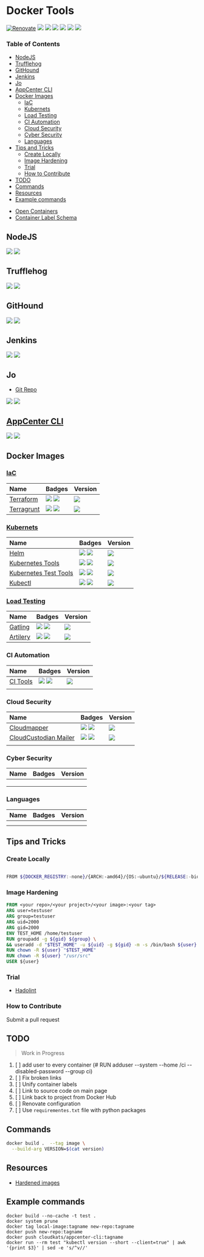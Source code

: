 # Docker Tools

[![Renovate](https://img.shields.io/badge/renovate-enabled-brightgreen.svg)](https://renovatebot.com)
[![](https://img.shields.io/github/license/cloudkats/docker-tools)](https://github.com/cloudkats/docker-tools)
![](https://img.shields.io/github/v/tag/cloudkats/docker-tools)
[![](https://img.shields.io/github/repo-size/cloudkats/docker-tools)](https://github.com/cloudkats/docker-tools)
![](https://img.shields.io/github/languages/top/cloudkats/docker-tools?color=green&logo=docker&logoColor=blue)
![](https://img.shields.io/github/commit-activity/m/terraform-module/terraform-aws-lambda)
![](https://img.shields.io/github/last-commit/terraform-module/terraform-aws-lambda)

<!-- START doctoc generated TOC please keep comment here to allow auto update -->
<!-- DON'T EDIT THIS SECTION, INSTEAD RE-RUN doctoc TO UPDATE -->
### Table of Contents

- [NodeJS](#nodejs)
- [Trufflehog](#trufflehog)
- [GitHound](#githound)
- [Jenkins](#jenkins)
- [Jo](#jo)
- [AppCenter CLI](#appcenter-cli)
- [Docker Images](#docker-images)
  - [IaC](#iac)
  - [Kubernets](#kubernets)
  - [Load Testing](#load-testing)
  - [CI Automation](#ci-automation)
  - [Cloud Security](#cloud-security)
  - [Cyber Security](#cyber-security)
  - [Languages](#languages)
- [Tips and Tricks](#tips-and-tricks)
  - [Create Locally](#create-locally)
  - [Image Hardening](#image-hardening)
  - [Trial](#trial)
  - [How to Contribute](#how-to-contribute)
- [TODO](#todo)
- [Commands](#commands)
- [Resources](#resources)
- [Example commands](#example-commands)

<!-- END doctoc generated TOC please keep comment here to allow auto update -->

- [Open Containers](https://github.com/opencontainers/image-spec/blob/main/annotations.md)
- [Container Label Schema](http://label-schema.org/rc1/)

## NodeJS

[![](https://github.com/cloudkats/docker-tools/workflows/node.12.app/badge.svg)](https://github.com/cloudkats/docker-tools/actions?query=workflow%3Anode.12.app)
[![](https://img.shields.io/docker/pulls/cloudkats/node?color=green&logo=docker&logoColor=pink&style=flat-square)](https://hub.docker.com/r/cloudkats/node)

## Trufflehog

[![](https://github.com/cloudkats/docker-tools/workflows/Trufflehog/badge.svg)](https://github.com/cloudkats/docker-tools/actions?query=workflow%3ATrufflehog)
[![](https://img.shields.io/docker/pulls/cloudkats/trufflehog?color=green&logo=docker&logoColor=pink&style=flat-square)](https://hub.docker.com/r/cloudkats/trufflehog)

## GitHound

[![](https://github.com/cloudkats/docker-tools/workflows/GitHound/badge.svg)](https://github.com/cloudkats/docker-tools/actions?query=workflow%3AGitHound)
[![](https://img.shields.io/docker/pulls/cloudkats/githound?color=green&logo=docker&logoColor=pink&style=flat-square)](https://hub.docker.com/r/cloudkats/githound)

## Jenkins

[![](https://github.com/cloudkats/docker-tools/workflows/jenkins.2.228/badge.svg)](https://github.com/cloudkats/docker-tools/actions?query=workflow%3Ajenkins.2.228)
[![](https://img.shields.io/docker/pulls/cloudkats/jenkins?color=green&logo=docker&logoColor=pink&style=flat-square)](https://hub.docker.com/r/cloudkats/jenkins)

## Jo

- [Git Repo](https://github.com/jpmens/jo)

[![](https://github.com/cloudkats/docker-tools/workflows/jo/badge.svg)](https://github.com/cloudkats/docker-tools/actions?query=workflow%3Ajo)
[![](https://img.shields.io/docker/pulls/cloudkats/jo?color=green&logo=docker&logoColor=pink&style=flat-square)](https://hub.docker.com/r/cloudkats/jo)

## [AppCenter CLI](https://github.com/microsoft/appcenter-cli)

[![](https://github.com/cloudkats/docker-tools/workflows/appcenter-cli/badge.svg)](https://github.com/cloudkats/docker-tools/actions?query=workflow%3Aappcenter-cli)
[![](https://img.shields.io/docker/pulls/cloudkats/appcenter-cli?color=green&logo=docker&logoColor=pink&style=flat-square)](https://hub.docker.com/r/cloudkats/appcenter-cli)

## Docker Images

### [IaC](https://en.wikipedia.org/wiki/Infrastructure_as_code)

|  Name    | Badges  | Version |
|:---------|:----------|:-----------|
| [Terraform](./terraform/Dockerfile)  | [![](https://github.com/cloudkats/docker-tools/workflows/iac.terraform/badge.svg)](https://github.com/cloudkats/docker-tools/actions?query=workflow%3Aiac.terraform) [![](https://img.shields.io/docker/pulls/cloudkats/terraform?color=green&logo=docker&logoColor=pink&style=flat-square)](https://hub.docker.com/r/cloudkats/terraform)  | [![](https://img.shields.io/docker/v/cloudkats/terraform?color=green&logo=docker&logoColor=pink&style=flat-square)](https://hub.docker.com/r/cloudkats/terraform) |
| [Terragrunt](./terragrunt/Dockerfile)  | [![](https://github.com/cloudkats/docker-tools/workflows/iac.terragrunt/badge.svg)](https://github.com/cloudkats/docker-tools/actions?query=workflow%3Aiac.terragrunt) [![](https://img.shields.io/docker/pulls/cloudkats/terragrunt?color=green&logo=docker&logoColor=pink&style=flat-square)](https://hub.docker.com/r/cloudkats/terragrunt)  | [![](https://img.shields.io/docker/v/cloudkats/terragrunt?color=green&logo=docker&logoColor=pink&style=flat-square)](https://hub.docker.com/r/cloudkats/terragrunt) |

### [Kubernets](https://kubernetes.io/)

| Name  | Badges   | Version |
|:--------------------------|:----------------|:--------------|
|[Helm](./helm/Dockerfile)   |  [![](https://github.com/cloudkats/docker-tools/workflows/k8s.helm/badge.svg)](https://github.com/cloudkats/docker-tools/actions?query=workflow%3Ak8s.helm) [![](https://img.shields.io/docker/pulls/cloudkats/helm?color=green&logo=docker&logoColor=pink&style=flat-square)](https://hub.docker.com/r/cloudkats/helm) | [![](https://img.shields.io/docker/v/cloudkats/helm?color=green&logo=docker&logoColor=pink&style=flat-square)](https://hub.docker.com/r/cloudkats/helm) |
| [Kubernetes Tools](./k8s-tools/Dockerfile)  |  [![](https://github.com/cloudkats/docker-tools/actions/workflows/k8s.tools.yaml/badge.svg)](https://github.com/cloudkats/docker-tools/actions?query=workflow%3Ak8s.tools) [![](https://img.shields.io/docker/pulls/cloudkats/k8s-tools?color=green&logo=docker&logoColor=pink&style=flat-square)](https://hub.docker.com/r/cloudkats/k8s-tools)| [![](https://img.shields.io/docker/v/cloudkats/k8s-tools?color=green&logo=docker&logoColor=pink&style=flat-square)](https://hub.docker.com/r/cloudkats/k8s-tools) |
| [Kubernetes Test Tools](./k8s-test-tools/Dockerfile) |  [![](https://github.com/cloudkats/docker-tools/workflows/k8s.test-tools/badge.svg)](https://github.com/cloudkats/docker-tools/actions?query=workflow%3Ak8s.test-tools) [![](https://img.shields.io/docker/pulls/cloudkats/k8s-test-tools?color=green&logo=docker&logoColor=pink&style=flat-square)](https://hub.docker.com/r/cloudkats/k8s-test-tools) | [![](https://img.shields.io/docker/v/cloudkats/k8s-test-tools?color=green&logo=docker&logoColor=pink&style=flat-square)](https://hub.docker.com/r/cloudkats/k8s-test-tools) |
| [Kubectl](./kubectl/Dockerfile) | [![](https://github.com/cloudkats/docker-tools/workflows/k8s.kubectl/badge.svg)](https://github.com/cloudkats/docker-tools/actions?query=workflow%3Ak8s.kubectl) [![](https://img.shields.io/docker/pulls/cloudkats/kubectl?color=green&logo=docker&logoColor=pink&style=flat-square)](https://hub.docker.com/r/cloudkats/kubectl) | [![](https://img.shields.io/docker/v/cloudkats/kubectl?color=green&logo=docker&logoColor=pink&style=flat-square)](https://hub.docker.com/r/cloudkats/kubectl) |

### [Load Testing](https://loadninja.com/load-testing/)

|  Name    | Badges  | Version |
|:---------|:----------|:-----------|
| [Gatling](./gatling/Dockerfile)  | [![](https://github.com/cloudkats/docker-tools/workflows/load.gatling/badge.svg)](https://github.com/cloudkats/docker-tools/actions?query=workflow%3Aload.gatling) [![](https://img.shields.io/docker/pulls/cloudkats/gatling?color=green&logo=docker&logoColor=pink&style=flat-square)](https://hub.docker.com/r/cloudkats/gatling) | [![](https://img.shields.io/docker/v/cloudkats/gatling?color=green&logo=docker&logoColor=pink&style=flat-square)](https://hub.docker.com/r/cloudkats/gatling) |
| [Artilery](./artilery/Dockerfile)  | [![](https://github.com/cloudkats/docker-tools/workflows/load.artillery/badge.svg)](https://github.com/cloudkats/docker-tools/actions?query=workflow%3Aload.artillery) [![](https://img.shields.io/docker/pulls/cloudkats/artilleryio?color=green&logo=docker&logoColor=pink&style=flat-square)](https://hub.docker.com/r/cloudkats/artilleryio) | [![](https://img.shields.io/docker/v/cloudkats/artilleryio?color=green&logo=docker&logoColor=pink&style=flat-square)](https://hub.docker.com/r/cloudkats/artilleryio) |

### CI Automation

|  Name    | Badges  | Version |
|:---------|:----------|:-----------|
| [CI Tools](./citools/Dockerfile)  | [![](https://github.com/cloudkats/docker-tools/workflows/CiTools/badge.svg)](https://github.com/cloudkats/docker-tools/actions?query=workflow%3ACiTools) [![](https://img.shields.io/docker/pulls/cloudkats/ci-tools?color=green&logo=docker&logoColor=pink&style=flat-square)](https://hub.docker.com/r/cloudkats/ci-tools) | [![](https://img.shields.io/docker/v/cloudkats/ci-tools?color=green&logo=docker&logoColor=pink&style=flat-square)](https://hub.docker.com/r/cloudkats/ci-tools) |
|   |   |

### Cloud Security

|  Name    | Badges  | Version |
|:---------|:----------|:-----------|
| [Cloudmapper](./cloudmapper/Dockerfile) | [![](https://github.com/cloudkats/docker-tools/workflows/cloudsec.cloudmapper/badge.svg)](https://github.com/cloudkats/docker-tools/actions?query=workflow%3Acloudsec.cloudmapper) [![](https://img.shields.io/docker/pulls/cloudkats/cloudmapper?color=green&logo=docker&logoColor=pink&style=flat-square)](https://hub.docker.com/r/cloudkats/cloudmapper) | [![](https://img.shields.io/docker/v/cloudkats/helm?color=green&logo=docker&logoColor=pink&style=flat-square)](https://hub.docker.com/r/cloudkats/cloudmapper) |
| [CloudCustodian Mailer](./c7n-mailer/Dockerfile) | [![](https://github.com/cloudkats/docker-tools/workflows/cloudsec.c7n-mailer/badge.svg)](https://github.com/cloudkats/docker-tools/actions?query=workflow%3Acloudsec.c7n-mailer) [![](https://img.shields.io/docker/pulls/cloudkats/c7n-mailer?color=green&logo=docker&logoColor=pink&style=flat-square)](https://hub.docker.com/r/cloudkats/c7n-mailer)  | [![](https://img.shields.io/docker/v/cloudkats/c7n-mailer?color=green&logo=docker&logoColor=pink&style=flat-square)](https://hub.docker.com/r/cloudkats/c7n-mailer) |
|   |   |

### Cyber Security

|  Name    | Badges  | Version |
|:---------|:----------|:-----------|
|   |   |
|   |   |
|   |   |

### Languages

|  Name    | Badges  | Version |
|:---------|:----------|:-----------|
|   |   |
|   |   |

## Tips and Tricks

### Create Locally

```sh

FROM ${DOCKER_REGISTRY:-none}/{ARCH:-amd64}/{OS:-ubuntu}/${RELEASE:-bionic}:${TIMESTAMP:-latest}
```

### Image Hardening

```Dockerfile
FROM <your repo>/<your project>/<your image>:<your tag>
ARG user=testuser
ARG group=testuser
ARG uid=2000
ARG gid=2000
ENV TEST_HOME /home/testuser
RUN groupadd -g ${gid} ${group} \
&& useradd -d "$TEST_HOME" -u ${uid} -g ${gid} -m -s /bin/bash ${user}
RUN chown -R ${user} "$TEST_HOME"
RUN chown -R ${user} "/usr/src"
USER ${user}
```

### Trial

- [Hadolint](https://github.com/reviewdog/action-hadolint)

### How to Contribute

Submit a pull request

## TODO

> Work in Progress

1. [ ] add user to every container (# RUN adduser --system --home /ci --disabled-password --group ci)
1. [ ] Fix broken links
1. [ ] Unify container labels
1. [ ] Link to source code on main page
1. [ ] Link back to project from Docker Hub
1. [ ] Renovate configuration
1. [ ] Use `requirementes.txt` file with python packages

## Commands

```sh
docker build .  --tag image \
  --build-arg VERSION=$(cat version)
```

## Resources

- [Hardened images](https://repo1.dso.mil/dsop?page=2)

## Example commands

```
docker build --no-cache -t test .
docker system prune
docker tag local-image:tagname new-repo:tagname
docker push new-repo:tagname
docker push cloudkats/appcenter-cli:tagname
docker run --rm test "kubectl version --short --client=true" | awk '{print $3}' | sed -e 's/^v//'
```

<!-- $(date -u +'%Y.%m') -->
